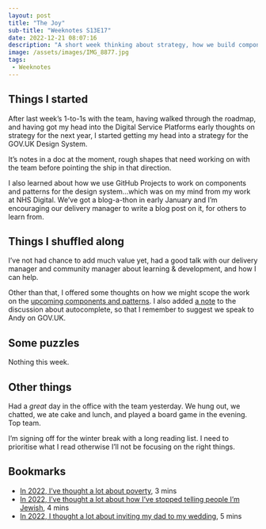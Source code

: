 ```yaml
---
layout: post
title: "The Joy"
sub-title: "Weeknotes S13E17"
date: 2022-12-21 08:07:16
description: "A short week thinking about strategy, how we build components and patterns, and a day enjoying time with the team."
image: /assets/images/IMG_8877.jpg
tags:
 - Weeknotes
---
```


## Things I started

After last week’s 1-to-1s with the team, having walked through the roadmap, and having got my head into the Digital Service Platforms early thoughts on strategy for the next year, I started getting my head into a strategy for the GOV.UK Design System.

It’s notes in a doc at the moment, rough shapes that need working on with the team before pointing the ship in that direction.

I also learned about how we use GitHub Projects to work on components and patterns for the design system…which was on my mind from my work at NHS Digital. We’ve got a blog-a-thon in early January and I’m encouraging our delivery manager to write a blog post on it, for others to learn from.

## Things I shuffled along

I’ve not had chance to add much value yet, had a good talk with our delivery manager and community manager about learning & development, and how I can help.

Other than that, I offered some thoughts on how we might scope the work on the [upcoming components and patterns](https://design-system.service.gov.uk/community/upcoming-components-patterns/). I also added [a note](https://github.com/alphagov/govuk-design-system/discussions/2374#discussioncomment-4460410) to the discussion about autocomplete, so that I remember to suggest we speak to Andy on GOV.UK.

## Some puzzles

Nothing this week.

## Other things

Had a *great* day in the office with the team yesterday. We hung out, we chatted, we ate cake and lunch, and played a board game in the evening. Top team.

I’m signing off for the winter break with a long reading list. I need to prioritise what I read otherwise I’ll not be focusing on the right things.

## Bookmarks

- [In 2022, I’ve thought a lot about poverty](https://www.ithoughtaboutthatalot.com/poverty), 3 mins
- [In 2022, I’ve thought a lot about how I’ve stopped telling people I’m Jewish](https://www.ithoughtaboutthatalot.com/2022/how-ive-stopped-telling-people-im-jewish), 4 mins
- [In 2022, I thought a lot about inviting my dad to my wedding](https://www.ithoughtaboutthatalot.com/2022/inviting-my-dad-to-my-wedding), 5 mins
